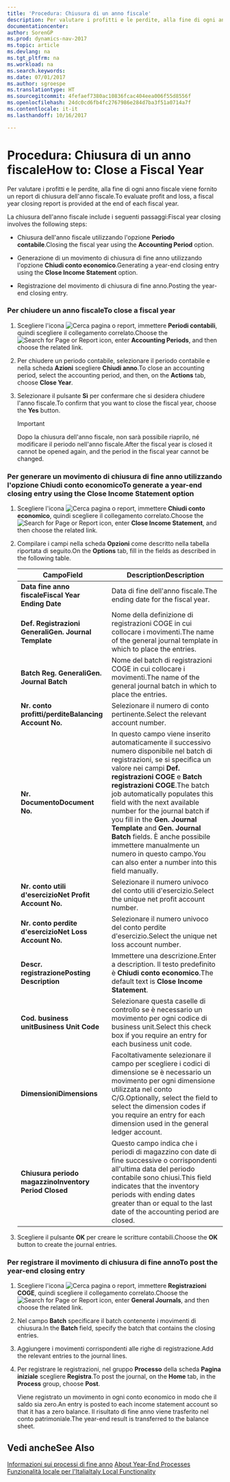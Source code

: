 ```yaml
---
title: 'Procedura: Chiusura di un anno fiscale'
description: Per valutare i profitti e le perdite, alla fine di ogni anno fiscale viene fornito un report di chiusura dell'anno fiscale.
documentationcenter: 
author: SorenGP
ms.prod: dynamics-nav-2017
ms.topic: article
ms.devlang: na
ms.tgt_pltfrm: na
ms.workload: na
ms.search.keywords: 
ms.date: 07/01/2017
ms.author: sgroespe
ms.translationtype: HT
ms.sourcegitcommit: 4fefaef7380ac10836fcac404eea006f55d8556f
ms.openlocfilehash: 24dc0cd6fb4fc2767986e284d7ba3f51a0714a7f
ms.contentlocale: it-it
ms.lasthandoff: 10/16/2017

---
```

# <a name="how-to-close-a-fiscal-year"></a><span data-ttu-id="579c2-103">Procedura: Chiusura di un anno fiscale</span><span class="sxs-lookup"><span data-stu-id="579c2-103">How to: Close a Fiscal Year</span></span>
<span data-ttu-id="579c2-104">Per valutare i profitti e le perdite, alla fine di ogni anno fiscale viene fornito un report di chiusura dell'anno fiscale.</span><span class="sxs-lookup"><span data-stu-id="579c2-104">To evaluate profit and loss, a fiscal year closing report is provided at the end of each fiscal year.</span></span>  
  
 <span data-ttu-id="579c2-105">La chiusura dell'anno fiscale include i seguenti passaggi:</span><span class="sxs-lookup"><span data-stu-id="579c2-105">Fiscal year closing involves the following steps:</span></span>  
  
-   <span data-ttu-id="579c2-106">Chiusura dell'anno fiscale utilizzando l'opzione **Periodo contabile**.</span><span class="sxs-lookup"><span data-stu-id="579c2-106">Closing the fiscal year using the **Accounting Period** option.</span></span>  
  
-   <span data-ttu-id="579c2-107">Generazione di un movimento di chiusura di fine anno utilizzando l'opzione **Chiudi conto economico**.</span><span class="sxs-lookup"><span data-stu-id="579c2-107">Generating a year-end closing entry using the **Close Income Statement** option.</span></span>  
  
-   <span data-ttu-id="579c2-108">Registrazione del movimento di chiusura di fine anno.</span><span class="sxs-lookup"><span data-stu-id="579c2-108">Posting the year-end closing entry.</span></span>  
  
### <a name="to-close-a-fiscal-year"></a><span data-ttu-id="579c2-109">Per chiudere un anno fiscale</span><span class="sxs-lookup"><span data-stu-id="579c2-109">To close a fiscal year</span></span>  
  
1.  <span data-ttu-id="579c2-110">Scegliere l'icona ![Cerca pagina o report](media/ui-search/search_small.png "icona Cerca pagina o report"), immettere **Periodi contabili**, quindi scegliere il collegamento correlato.</span><span class="sxs-lookup"><span data-stu-id="579c2-110">Choose the ![Search for Page or Report](media/ui-search/search_small.png "Search for Page or Report icon") icon, enter **Accounting Periods**, and then choose the related link.</span></span>  
  
2.  <span data-ttu-id="579c2-111">Per chiudere un periodo contabile, selezionare il periodo contabile e nella scheda **Azioni** scegliere **Chiudi anno**.</span><span class="sxs-lookup"><span data-stu-id="579c2-111">To close an accounting period, select the accounting period, and then, on the **Actions** tab, choose **Close Year**.</span></span>  
  
3.  <span data-ttu-id="579c2-112">Selezionare il pulsante **Sì** per confermare che si desidera chiudere l'anno fiscale.</span><span class="sxs-lookup"><span data-stu-id="579c2-112">To confirm that you want to close the fiscal year, choose the **Yes** button.</span></span>  
  
    > [!IMPORTANT]  
    >  <span data-ttu-id="579c2-113">Dopo la chiusura dell'anno fiscale, non sarà possibile riaprilo, né modificare il periodo nell'anno fiscale.</span><span class="sxs-lookup"><span data-stu-id="579c2-113">After the fiscal year is closed it cannot be opened again, and the period in the fiscal year cannot be changed.</span></span>  
  
### <a name="to-generate-a-year-end-closing-entry-using-the-close-income-statement-option"></a><span data-ttu-id="579c2-114">Per generare un movimento di chiusura di fine anno utilizzando l'opzione Chiudi conto economico</span><span class="sxs-lookup"><span data-stu-id="579c2-114">To generate a year-end closing entry using the Close Income Statement option</span></span>  
  
1.  <span data-ttu-id="579c2-115">Scegliere l'icona ![Cerca pagina o report](media/ui-search/search_small.png "icona Cerca pagina o report"), immettere **Chiudi conto economico**, quindi scegliere il collegamento correlato.</span><span class="sxs-lookup"><span data-stu-id="579c2-115">Choose the ![Search for Page or Report](media/ui-search/search_small.png "Search for Page or Report icon") icon, enter **Close Income Statement**, and then choose the related link.</span></span>  
  
2.  <span data-ttu-id="579c2-116">Compilare i campi nella scheda **Opzioni** come descritto nella tabella riportata di seguito.</span><span class="sxs-lookup"><span data-stu-id="579c2-116">On the **Options** tab, fill in the fields as described in the following table.</span></span>  
  
    |<span data-ttu-id="579c2-117">Campo</span><span class="sxs-lookup"><span data-stu-id="579c2-117">Field</span></span>|<span data-ttu-id="579c2-118">Description</span><span class="sxs-lookup"><span data-stu-id="579c2-118">Description</span></span>|  
    |---------------------------------|---------------------------------------|  
    |<span data-ttu-id="579c2-119">**Data fine anno fiscale**</span><span class="sxs-lookup"><span data-stu-id="579c2-119">**Fiscal Year Ending Date**</span></span>|<span data-ttu-id="579c2-120">Data di fine dell'anno fiscale.</span><span class="sxs-lookup"><span data-stu-id="579c2-120">The ending date for the fiscal year.</span></span>|  
    |<span data-ttu-id="579c2-121">**Def. Registrazioni Generali**</span><span class="sxs-lookup"><span data-stu-id="579c2-121">**Gen. Journal Template**</span></span>|<span data-ttu-id="579c2-122">Nome della definizione di registrazioni COGE in cui collocare i movimenti.</span><span class="sxs-lookup"><span data-stu-id="579c2-122">The name of the general journal template in which to place the entries.</span></span>|  
    |<span data-ttu-id="579c2-123">**Batch Reg. Generali**</span><span class="sxs-lookup"><span data-stu-id="579c2-123">**Gen. Journal Batch**</span></span>|<span data-ttu-id="579c2-124">Nome del batch di registrazioni COGE in cui collocare i movimenti.</span><span class="sxs-lookup"><span data-stu-id="579c2-124">The name of the general journal batch in which to place the entries.</span></span>|  
    |<span data-ttu-id="579c2-125">**Nr. conto profitti/perdite**</span><span class="sxs-lookup"><span data-stu-id="579c2-125">**Balancing Account No.**</span></span>|<span data-ttu-id="579c2-126">Selezionare il numero di conto pertinente.</span><span class="sxs-lookup"><span data-stu-id="579c2-126">Select the relevant account number.</span></span>|  
    |<span data-ttu-id="579c2-127">**Nr. Documento**</span><span class="sxs-lookup"><span data-stu-id="579c2-127">**Document No.**</span></span>|<span data-ttu-id="579c2-128">In questo campo viene inserito automaticamente il successivo numero disponibile nel batch di registrazioni, se si specifica un valore nei campi **Def. registrazioni COGE** e **Batch registrazioni COGE**.</span><span class="sxs-lookup"><span data-stu-id="579c2-128">The batch job automatically populates this field with the next available number for the journal batch if you fill in the **Gen. Journal Template** and **Gen. Journal Batch** fields.</span></span> <span data-ttu-id="579c2-129">È anche possibile immettere manualmente un numero in questo campo.</span><span class="sxs-lookup"><span data-stu-id="579c2-129">You can also enter a number into this field manually.</span></span>|  
    |<span data-ttu-id="579c2-130">**Nr. conto utili d'esercizio**</span><span class="sxs-lookup"><span data-stu-id="579c2-130">**Net Profit Account No.**</span></span>|<span data-ttu-id="579c2-131">Selezionare il numero univoco del conto utili d'esercizio.</span><span class="sxs-lookup"><span data-stu-id="579c2-131">Select the unique net profit account number.</span></span>|  
    |<span data-ttu-id="579c2-132">**Nr. conto perdite d'esercizio**</span><span class="sxs-lookup"><span data-stu-id="579c2-132">**Net Loss Account No.**</span></span>|<span data-ttu-id="579c2-133">Selezionare il numero univoco del conto perdite d'esercizio.</span><span class="sxs-lookup"><span data-stu-id="579c2-133">Select the unique net loss account number.</span></span>|  
    |<span data-ttu-id="579c2-134">**Descr. registrazione**</span><span class="sxs-lookup"><span data-stu-id="579c2-134">**Posting Description**</span></span>|<span data-ttu-id="579c2-135">Immettere una descrizione.</span><span class="sxs-lookup"><span data-stu-id="579c2-135">Enter a description.</span></span> <span data-ttu-id="579c2-136">Il testo predefinito è **Chiudi conto economico**.</span><span class="sxs-lookup"><span data-stu-id="579c2-136">The default text is **Close Income Statement**.</span></span>|  
    |<span data-ttu-id="579c2-137">**Cod. business unit**</span><span class="sxs-lookup"><span data-stu-id="579c2-137">**Business Unit Code**</span></span>|<span data-ttu-id="579c2-138">Selezionare questa caselle di controllo se è necessario un movimento per ogni codice di business unit.</span><span class="sxs-lookup"><span data-stu-id="579c2-138">Select this check box if you require an entry for each business unit code.</span></span>|  
    |<span data-ttu-id="579c2-139">**Dimensioni**</span><span class="sxs-lookup"><span data-stu-id="579c2-139">**Dimensions**</span></span>|<span data-ttu-id="579c2-140">Facoltativamente selezionare il campo per scegliere i codici di dimensione se è necessario un movimento per ogni dimensione utilizzata nel conto C/G.</span><span class="sxs-lookup"><span data-stu-id="579c2-140">Optionally, select the field to select the dimension codes if you require an entry for each dimension used in the general ledger account.</span></span>|  
    |<span data-ttu-id="579c2-141">**Chiusura periodo magazzino**</span><span class="sxs-lookup"><span data-stu-id="579c2-141">**Inventory Period Closed**</span></span>|<span data-ttu-id="579c2-142">Questo campo indica che i periodi di magazzino con date di fine successive o corrispondenti all'ultima data del periodo contabile sono chiusi.</span><span class="sxs-lookup"><span data-stu-id="579c2-142">This field indicates that the inventory periods with ending dates greater than or equal to the last date of the accounting period are closed.</span></span>|  
  
3.  <span data-ttu-id="579c2-143">Scegliere il pulsante **OK** per creare le scritture contabili.</span><span class="sxs-lookup"><span data-stu-id="579c2-143">Choose the **OK**  button to create the journal entries.</span></span>  
  
### <a name="to-post-the-year-end-closing-entry"></a><span data-ttu-id="579c2-144">Per registrare il movimento di chiusura di fine anno</span><span class="sxs-lookup"><span data-stu-id="579c2-144">To post the year-end closing entry</span></span>  
  
1.  <span data-ttu-id="579c2-145">Scegliere l'icona ![Cerca pagina o report](media/ui-search/search_small.png "Cerca pagina o report"), immettere **Registrazioni COGE**, quindi scegliere il collegamento correlato.</span><span class="sxs-lookup"><span data-stu-id="579c2-145">Choose the ![Search for Page or Report](media/ui-search/search_small.png "Search for Page or Report icon") icon, enter **General Journals**, and then choose the related link.</span></span>  
  
2.  <span data-ttu-id="579c2-146">Nel campo **Batch** specificare il batch contenente i movimenti di chiusura.</span><span class="sxs-lookup"><span data-stu-id="579c2-146">In the **Batch** field, specify the batch that contains the closing entries.</span></span>  
  
3.  <span data-ttu-id="579c2-147">Aggiungere i movimenti corrispondenti alle righe di registrazione.</span><span class="sxs-lookup"><span data-stu-id="579c2-147">Add the relevant entries to the journal lines.</span></span>  
  
4.  <span data-ttu-id="579c2-148">Per registrare le registrazioni, nel gruppo **Processo** della scheda **Pagina iniziale** scegliere **Registra**.</span><span class="sxs-lookup"><span data-stu-id="579c2-148">To post the journal, on the **Home** tab, in the **Process** group, choose **Post**.</span></span>  
  
     <span data-ttu-id="579c2-149">Viene registrato un movimento in ogni conto economico in modo che il saldo sia zero.</span><span class="sxs-lookup"><span data-stu-id="579c2-149">An entry is posted to each income statement account so that it has a zero balance.</span></span> <span data-ttu-id="579c2-150">Il risultato di fine anno viene trasferito nel conto patrimoniale.</span><span class="sxs-lookup"><span data-stu-id="579c2-150">The year-end result is transferred to the balance sheet.</span></span>  
  
## <a name="see-also"></a><span data-ttu-id="579c2-151">Vedi anche</span><span class="sxs-lookup"><span data-stu-id="579c2-151">See Also</span></span>  
 <span data-ttu-id="579c2-152">[Informazioni sui processi di fine anno](about-year-end-processes.md) </span><span class="sxs-lookup"><span data-stu-id="579c2-152">[About Year-End Processes](about-year-end-processes.md) </span></span>  
 [<span data-ttu-id="579c2-153">Funzionalità locale per l'Italia</span><span class="sxs-lookup"><span data-stu-id="579c2-153">Italy Local Functionality</span></span>](italy-local-functionality.md)
